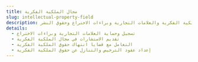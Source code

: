 ```yaml
---
title: مجال الملكية الفكرية
slug: intellectual-property-field
description: حماية حقوق الملكية الفكرية والعلامات التجارية وبراءات الاختراع وحقوق النشر.
details:
  - تسجيل وحماية العلامات التجارية وبراءات الاختراع
  - تقديم الاستشارات في مجال الملكية الفكرية
  - التعامل مع قضايا انتهاك حقوق الملكية الفكرية
  - إعداد عقود الترخيص والتنازل عن حقوق الملكية الفكرية
---
```


